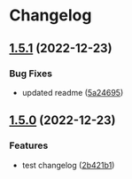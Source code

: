 # Changelog

## [1.5.1](https://github.com/EyeRunnMan-GameDev-Portfolio/unity-package-template/compare/v1.5.0...v1.5.1) (2022-12-23)


### Bug Fixes

* updated readme ([5a24695](https://github.com/EyeRunnMan-GameDev-Portfolio/unity-package-template/commit/5a246955f4eea608029b1d64b8f8380d3655486a))

## [1.5.0](https://github.com/EyeRunnMan-GameDev-Portfolio/unity-package-template/compare/v1.4.0...v1.5.0) (2022-12-23)


### Features

* test changelog ([2b421b1](https://github.com/EyeRunnMan-GameDev-Portfolio/unity-package-template/commit/2b421b180a8f5462522d32c073250299ecdffb6b))

